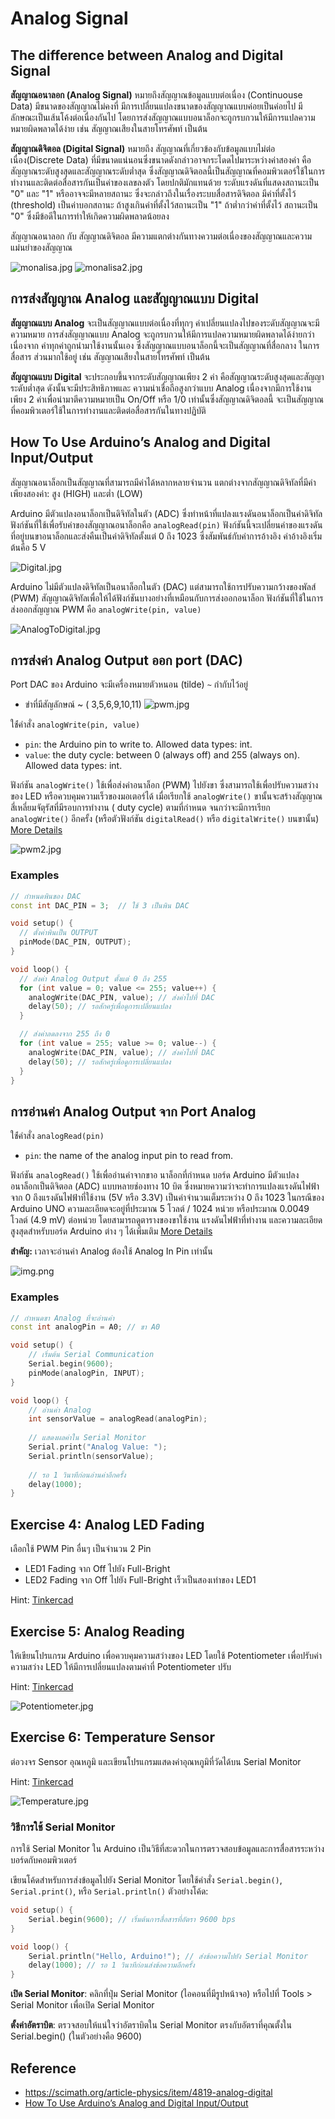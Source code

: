 # Analog Signal

## The difference between Analog and Digital Signal

**สัญญาณอนาลอก (Analog Signal)** หมายถึงสัญญาณข้อมูลแบบต่อเนื่อง (Continuouse Data) มีขนาดของสัญญาณไม่คงที่
มีการเปลี่ยนแปลงขนาดของสัญญาณแบบค่อยเป็นค่อยไป มีลักษณะเป็นเส้นโค้งต่อเนื่องกันไป
โดยการส่งสัญญาณแบบอนาล็อกจะถูกรบกวนให้มีการแปลความหมายผิดพลาดได้ง่าย เช่น สัญญาณเสียงในสายโทรศัพท์ เป็นต้น

**สัญญาณดิจิตอล (Digital Signal)** หมายถึง สัญญาณที่เกี่ยวข้องกับข้อมูลแบบไม่ต่อเนื่อง(Discrete Data)
ที่มีขนาดแน่นอนซึ่งขนาดดังกล่าวอาจกระโดดไปมาระหว่างค่าสองค่า คือ สัญญาณระดับสูงสุดและสัญญาณระดับต่ำสุด
ซึ่งสัญญาณดิจิตอลนี้เป็นสัญญาณที่คอมพิวเตอร์ใช้ในการทำงานและติดต่อสื่อสารกันเป็นค่าของเลขลงตัว โดยปกติมักแทนด้วย
ระดับแรงดันที่แสดงสถานะเป็น "0" และ "1" หรืออาจจะมีหลายสถานะ ซึ่งจะกล่าวถึงในเรื่องระบบสื่อสารดิจิตอล มีค่าที่ตั้งไว้
(threshold) เป็นค่าบอกสถานะ ถ้าสูงเกินค่าที่ตั้งไว้สถานะเป็น "1" ถ้าต่ำกว่าค่าที่ตั้งไว้ สถานะเป็น "0"
ซึ่งมีข้อดีในการท่าให้เกิดความผิดพลาดน้อยลง

สัญญาณอนาลอก กับ สัญญาณดิจิตอล มีความแตกต่างกันทางความต่อเนื่องของสัญญาณและความแม่นยำของสัญญาณ

![monalisa.jpg](files/img/monalisa.jpg)
![monalisa2.jpg](files/img/monalisa2.jpg)

## การส่งสัญญาณ Analog และสัญญาณแบบ Digital

**สัญญาณแบบ Analog** จะเป็นสัญญาณแบบต่อเนื่องที่ทุกๆ ค่าเปลี่ยนแปลงไปของระดับสัญญาณจะมีความหมาย การส่งสัญญาณแบบ Analog
จะถูกรบกวนให้มีการแปลความหมายผิดพลาดได้ง่ายกว่า เนื่องจาก ค่าทุกค่าถูกนำมาใช้งานนั้นเอง
ซึ่งสัญญาณแบบอนาล็อกนี้จะเป็นสัญญาณที่สื่อกลาง ในการสื่อสาร ส่วนมากใช้อยู่ เช่น สัญญาณเสียงในสายโทรศัพท์ เป็นต้น

**สัญญาณแบบ Digital** จะประกอบขึ้นจากระดับสัญญาณเพียง 2 ค่า คือสัญญาณระดับสูงสุดและสัญญาระดับต่ำสุด
ดังนั้นจะมีประสิทธิภาพและ ความน่าเชื่อถือสูงกว่าแบบ Analog เนื่องจากมีการใช้งานเพียง 2 ค่าเพื่อน่ามาตีความหมายเป็น
On/Off หรือ 1/0 เท่านั้นซึ่งสัญญาณดิจิตอลนี้ จะเป็นสัญญาณที่คอมพิวเตอร์ใช้ในการทำงานและติดต่อสื่อสารกันในทางปฏิบัติ

## How To Use Arduino’s Analog and Digital Input/Output

สัญญาณอนาล็อกเป็นสัญญาณที่สามารถมีค่าได้หลากหลายจำนวน แตกต่างจากสัญญาณดิจิทัลที่มีค่าเพียงสองค่า: สูง (HIGH) และต่ำ
(LOW)

Arduino มีตัวแปลงอนาล็อกเป็นดิจิทัลในตัว (ADC) ซึ่งทำหน้าที่แปลงแรงดันอนาล็อกเป็นค่าดิจิทัล
ฟังก์ชันที่ใช้เพื่อรับค่าของสัญญาณอนาล็อกคือ `analogRead(pin)`
ฟังก์ชันนี้จะเปลี่ยนค่าของแรงดันที่อยู่บนขาอนาล็อกและส่งคืนเป็นค่าดิจิทัลตั้งแต่ 0 ถึง 1023 ซึ่งสัมพันธ์กับค่าการอ้างอิง
ค่าอ้างอิงเริ่มต้นคือ 5 V

![Digital.jpg](files/img/Digital.jpg)

Arduino ไม่มีตัวแปลงดิจิทัลเป็นอนาล็อกในตัว (DAC) แต่สามารถใช้การปรับความกว้างของพัลส์ (PWM)
สัญญาณดิจิทัลเพื่อให้ได้ฟังก์ชันบางอย่างที่เหมือนกับการส่งออกอนาล็อก ฟังก์ชันที่ใช้ในการส่งออกสัญญาณ PWM คือ
`analogWrite(pin, value)`

![AnalogToDigital.jpg](files/img/AnalogToDigital.jpg)

## การส่งค่า Analog Output ออก port (DAC)

Port DAC ของ Arduino จะมีเครื่องหมายตัวหนอน (tilde) `~` กำกับไว้อยู่

- ขำที่มีสัญลักษณ์ ~ ( 3,5,6,9,10,11)
  ![pwm.jpg](files/img/pwm.jpg)

ใช้่คำสั่ง `analogWrite(pin, value)`

- `pin`: the Arduino pin to write to. Allowed data types: int.
- `value`: the duty cycle: between 0 (always off) and 255 (always on). Allowed data types: int.

ฟังก์ชัน `analogWrite()` ใช้เพื่อส่งค่าอนาล็อก (PWM) ไปยังขา ซึ่งสามารถใช้เพื่อปรับความสว่างของ LED
หรือควบคุมความเร็วของมอเตอร์ได้ เมื่อเรียกใช้ `analogWrite()` ขานั้นจะสร้างสัญญาณสี่เหลี่ยมจัตุรัสที่มีรอบการทำงาน (
duty cycle) ตามที่กำหนด จนกว่าจะมีการเรียก `analogWrite()` อีกครั้ง (หรือตัวฟังก์ชัน `digitalRead()` หรือ
`digitalWrite()` บนขานั้น)
[More Details](https://www.arduino.cc/reference/en/language/functions/analog-io/analogwrite/)

![pwm2.jpg](files/img/pwm2.jpg)

### Examples

```cpp
// กำหนดพินของ DAC
const int DAC_PIN = 3;  // ใช้ 3 เป็นพิน DAC

void setup() {
  // ตั้งค่าพินเป็น OUTPUT
  pinMode(DAC_PIN, OUTPUT);
}

void loop() {
  // ส่งค่า Analog Output ตั้งแต่ 0 ถึง 255
  for (int value = 0; value <= 255; value++) {
    analogWrite(DAC_PIN, value); // ส่งค่าไปที่ DAC
    delay(50); // รอสักครู่เพื่อดูการเปลี่ยนแปลง
  }

  // ส่งค่าลดลงจาก 255 ถึง 0
  for (int value = 255; value >= 0; value--) {
    analogWrite(DAC_PIN, value); // ส่งค่าไปที่ DAC
    delay(50); // รอสักครู่เพื่อดูการเปลี่ยนแปลง
  }
}
```

## การอ่านค่า Analog Output จาก Port Analog

ใช้่คำสั่ง `analogRead(pin)`

- `pin`: the name of the analog input pin to read from.

ฟังก์ชัน `analogRead()` ใช้เพื่ออ่านค่าจากขาอ นาล็อกที่กำหนด บอร์ด Arduino มีตัวแปลงอนาล็อกเป็นดิจิตอล (ADC)
แบบหลายช่องทาง 10 บิต ซึ่งหมายความว่าจะทำการแปลงแรงดันไฟฟ้าจาก 0 ถึงแรงดันไฟฟ้าที่ใช้งาน (5V หรือ 3.3V)
เป็นค่าจำนวนเต็มระหว่าง 0 ถึง 1023 ในกรณีของ Arduino UNO ความละเอียดจะอยู่ที่ประมาณ 5 โวลต์ / 1024 หน่วย หรือประมาณ
0.0049 โวลต์ (4.9 mV) ต่อหน่วย โดยสามารถดูตารางของขาใช้งาน แรงดันไฟฟ้าที่ทำงาน และความละเอียดสูงสุดสำหรับบอร์ด Arduino
ต่าง ๆ ได้เพิ่มเติม [More Details](https://www.arduino.cc/reference/en/language/functions/analog-io/analogread/)

**สำคัญ:** เวลาจะอ่านค่า Analog ต้องใช้ Analog In Pin เท่านั้น

![img.png](files/img/analogpin.png)

### Examples

```cpp
// กำหนดขา Analog ที่จะอ่านค่า
const int analogPin = A0; // ขา A0

void setup() {
    // เริ่มต้น Serial Communication
    Serial.begin(9600);
    pinMode(analogPin, INPUT);
}

void loop() {
    // อ่านค่า Analog
    int sensorValue = analogRead(analogPin);
    
    // แสดงผลค่าใน Serial Monitor
    Serial.print("Analog Value: ");
    Serial.println(sensorValue);
    
    // รอ 1 วินาทีก่อนอ่านค่าอีกครั้ง
    delay(1000);
}
```

## Exercise 4: Analog LED Fading

เลือกใช้ PWM Pin อื่นๆ เป็นจำนวน 2 Pin

- LED1 Fading จาก Off ไปยัง Full-Bright
- LED2 Fading จาก Off ไปยัง Full-Bright เร็วเป็นสองเท่าของ LED1

Hint: [Tinkercad](https://www.tinkercad.com/things/ePJssgTI8Vo-l24-led-fading?sharecode=mkqe5jc0w5rYart6cIyuni-O2BlwSVwE-Mn0FLg6ev8)

## Exercise 5: Analog Reading

ให้เขียนโปรแกรม Arduino เพื่อควบคุมความสว่างของ LED โดยใช้ Potentiometer เพื่อปรับค่าความสว่าง LED
ให้มีการเปลี่ยนแปลงตามค่าที่ Potentiometer ปรับ

Hint: [Tinkercad](https://www.tinkercad.com/things/ga6pNRFHVXI-l25-analog-reading?sharecode=kZHN-vveGuvqCZl4ss-zFi1ZmuD0M5KhiZzZYMhNxIc)

![Potentiometer.jpg](files/img/Potentiometer.jpg)

## Exercise 6: Temperature Sensor

ต่อวงจร Sensor อุณหภูมิ และเขียนโปรแกรมแสดงค่าอุณหภูมิที่วัดได้บน Serial Monitor

Hint: [Tinkercad](https://www.tinkercad.com/things/2OZqp7WO6Td-l26-temperature-sensor?sharecode=s-GGIAwVG3TqRgbwbsAaloo0osO_byVMoD4b76Ax77c)

![Temperature.jpg](files/img/Temperature.jpg)

### วิธีการใช้ Serial Monitor

การใช้ Serial Monitor ใน Arduino เป็นวิธีที่สะดวกในการตรวจสอบข้อมูลและการสื่อสารระหว่างบอร์ดกับคอมพิวเตอร์

เขียนโค้ดสำหรับการส่งข้อมูลไปยัง Serial Monitor โดยใช้คำสั่ง `Serial.begin()`, `Serial.print()`, หรือ
`Serial.println()` ตัวอย่างโค้ด:

```cpp
void setup() {
    Serial.begin(9600); // เริ่มต้นการสื่อสารที่อัตรา 9600 bps
}

void loop() {
    Serial.println("Hello, Arduino!"); // ส่งข้อความไปยัง Serial Monitor
    delay(1000); // รอ 1 วินาทีก่อนส่งข้อความอีกครั้ง
}
```

**เปิด Serial Monitor**: คลิกที่ปุ่ม Serial Monitor (ไอคอนที่มีรูปหน้าจอ) หรือไปที่ Tools > Serial Monitor เพื่อเปิด
Serial
Monitor

**ตั้งค่าอัตราบิต**: ตรวจสอบให้แน่ใจว่าอัตราบิตใน Serial Monitor ตรงกับอัตราที่คุณตั้งใน Serial.begin()
(ในตัวอย่างคือ 9600)

## Reference

- https://scimath.org/article-physics/item/4819-analog-digital
- [How To Use Arduino’s Analog and Digital Input/Output](https://www.allaboutcircuits.com/projects/using-the-arduinos-analog-io/#:~:text=as%20digital%20signals.-,The%20Arduino%20can%20input%20and%20output%20analog%20signals%20as%20well,%2Ddigital%20converter%20(ADC).)
